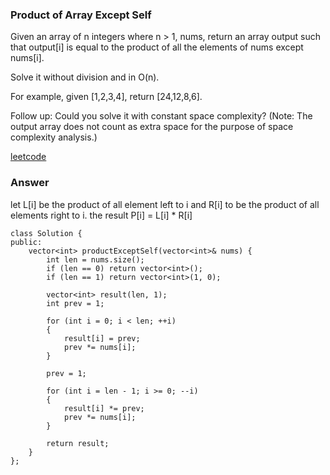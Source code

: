 ### Product of Array Except Self
Given an array of n integers where n > 1, nums, return an array output such that output[i] is equal to the product of all the elements of nums except nums[i].

Solve it without division and in O(n).

For example, given [1,2,3,4], return [24,12,8,6].

Follow up:
Could you solve it with constant space complexity? (Note: The output array does not count as extra space for the purpose of space complexity analysis.)

[leetcode](https://leetcode.com/problems/product-of-array-except-self/description/)

### Answer
let L[i] be the product of all element left to i and R[i] to be the product of all elements right to i. the result P[i] = L[i] * R[i]

	class Solution {
	public:
	    vector<int> productExceptSelf(vector<int>& nums) {
	        int len = nums.size();
	        if (len == 0) return vector<int>();
	        if (len == 1) return vector<int>(1, 0);
	        
	        vector<int> result(len, 1);
	        int prev = 1;
	        
	        for (int i = 0; i < len; ++i)
	        {
	            result[i] = prev;
	            prev *= nums[i];
	        }
	        
	        prev = 1;
	        
	        for (int i = len - 1; i >= 0; --i)
	        {
	            result[i] *= prev;
	            prev *= nums[i];
	        }
	        
	        return result;
	    }
	};